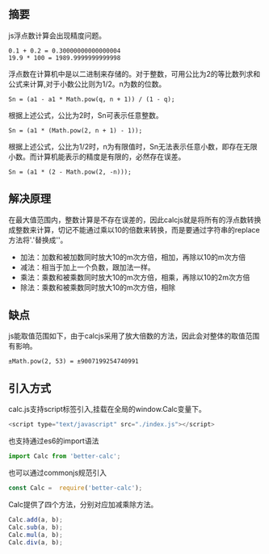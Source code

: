 ## 摘要
js浮点数计算会出现精度问题。
```
0.1 + 0.2 = 0.30000000000000004
19.9 * 100 = 1989.9999999999998
```
浮点数在计算机中是以二进制来存储的。对于整数，可用公比为2的等比数列求和公式来计算,对于小数公比则为1/2。n为数的位数。
```
Sn = (a1 - a1 * Math.pow(q, n + 1)) / (1 - q);
```
根据上述公式，公比为2时，Sn可表示任意整数。
```
Sn = (a1 * (Math.pow(2, n + 1) - 1));
```
根据上述公式，公比为1/2时，n为有限值时，Sn无法表示任意小数，即存在无限小数。而计算机能表示的精度是有限的，必然存在误差。
```
Sn = (a1 * (2 - Math.pow(2, -n)));
```
## 解决原理
在最大值范围内，整数计算是不存在误差的，因此calcjs就是将所有的浮点数转换成整数来计算，切记不能通过乘以10的倍数来转换，而是要通过字符串的replace方法将'.'替换成''。 
* 加法：加数和被加数同时放大10的m次方倍，相加，再除以10的m次方倍
* 减法：相当于加上一个负数，跟加法一样。
* 乘法：乘数和被乘数同时放大10的m次方倍，相乘，再除以10的2m次方倍
* 除法：乘数和被乘数同时放大10的m次方倍，相除

## 缺点
js能取值范围如下，由于calcjs采用了放大倍数的方法，因此会对整体的取值范围有影响。
```
±Math.pow(2, 53) = ±9007199254740991
```

## 引入方式
calc.js支持script标签引入,挂载在全局的window.Calc变量下。
```js
<script type="text/javascript" src="./index.js"></script>
```

也支持通过es6的import语法
```js
import Calc from 'better-calc';
```

也可以通过commonjs规范引入
```js
const Calc =  require('better-calc');
```

Calc提供了四个方法，分别对应加减乘除方法。
```js
Calc.add(a, b);
Calc.sub(a, b);
Calc.mul(a, b);
Calc.div(a, b);
```
